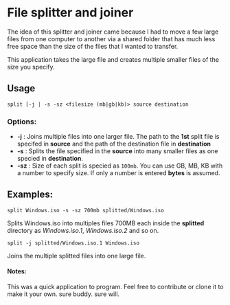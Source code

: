 # File splitter and joiner

The idea of this splitter and joiner came because I had to move a few large
files from one computer to another via a shared folder that has much less free
space than the size of the files that I wanted to transfer.

This application takes the large file and creates multiple smaller files of the
size you specify.

## Usage
`
split [-j | -s -sz <filesize (mb|gb|kb)> source destination
`

### Options:

* **-j** : Joins multiple files into one larger file. The path to the **1st** split 
file is specifed in __source__ and the path of the destination file in 
__destination__
* **-s** : Splits the file specified in the __source__ into many smaller files
 as one specied in __destination__.
* **-sz** : Size of each split is specied as `100mb`. You can use GB, MB, KB with a 
number to specify size. If only a number is entered **bytes** is assumed.

## Examples:
`
split Windows.iso -s -sz 700mb splitted/Windows.iso
`

Splits Windows.iso into multiples files 700MB each inside the **splitted**
directory as _Windows.iso.1_, _Windows.iso.2_ and so on.

`
split -j splitted/Windows.iso.1 Windows.iso
`

Joins the multiple splitted files into one large file.

#### Notes:

This was a quick application to program. Feel free to contribute or clone it to
make it your own. 
sure buddy.
sure will.

